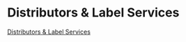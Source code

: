 # Distributors & Label Services

[Distributors & Label Services](Distributors%20&%20Label%20Services%20f0aabeb9d7184639b27776c8fd5f4284/Distributors%20&%20Label%20Services%203e61e67b1ee64be48780adb51c6785da.csv)